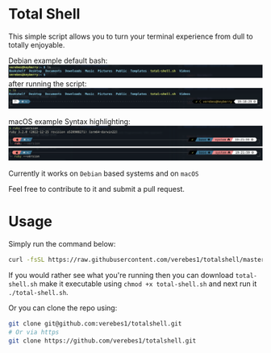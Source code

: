 # Total Shell

This simple script allows you to turn your terminal experience from dull to totally enjoyable.

Debian example
default bash:
![Default bash](./example/from-linux.png)
after running the script:
![Totalled shell](./example/to-linux.png)

macOS example
Syntax highlighting:
![Showing red for incorrect syntax](./example/mac-syntax-highlight.png)
![Showing green for correct syntax](./example/mac-syntax-highlight-2.png)

Currently it works on `Debian` based systems and on `macOS`

Feel free to contribute to it and submit a pull request.

# Usage

Simply run the command below:

```sh
curl -fsSL https://raw.githubusercontent.com/verebes1/totalshell/master/total-shell.sh | bash"
```

If you would rather see what you're running then you can download `total-shell.sh` make it executable using `chmod +x total-shell.sh` and next run it `./total-shell.sh`.

Or you can clone the repo using:

```bash
git clone git@github.com:verebes1/totalshell.git
# Or via https
git clone https://github.com/verebes1/totalshell.git
```
